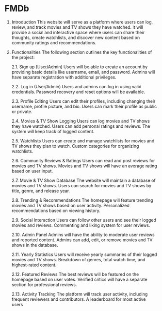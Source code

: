 # FMDb
1. Introduction 
 This website will serve as a platform where users can log, review, and track movies and TV shows they have watched. It will provide a social and interactive space where users can share their thoughts, create watchlists, and discover new content based on community ratings and recommendations.
2. Functionalities 
 The following section outlines the key functionalities of the project:



   2.1. Sign up (User/Admin) 
Users will be able to create an account by providing basic details like username, email, and password.
Admins will have separate registration with additional privileges.

   2.2. Log in (User/Admin) 
Users and admins can log in using valid credentials.
Password recovery and reset options will be available.

   2.3. Profile Editing 
Users can edit their profiles, including changing their username, profile picture, and bio.
Users can mark their profile as public or private.

   2.4. Movies & TV Show Logging 
Users can log movies and TV shows they have watched.
Users can add personal ratings and reviews.
The system will keep track of logged content.

   2.5. Watchlists
Users can create and manage watchlists for movies and TV shows they plan to watch.
Custom categories for organizing watchlists.

   2.6.  Community Reviews & Ratings
Users can read and post reviews for movies and TV shows.
Movies and TV shows will have an average rating based on user input.

   2.7. Movie & TV Show Database
The website will maintain a database of movies and TV shows.
Users can search for movies and TV shows by title, genre, and release year.

   2.8. Trending & Recommendations
The homepage will feature trending movies and TV shows based on user activity.
Personalized recommendations based on viewing history.

   2.9. Social Interaction
Users can follow other users and see their logged movies and reviews.
Commenting and liking system for user reviews.

   2.10. Admin Panel
Admins will have the ability to moderate user reviews and reported content.
Admins can add, edit, or remove movies and TV shows in the database.

   2.11. Yearly Statistics
Users will receive yearly summaries of their logged movies and TV shows.
Breakdown of genres, total watch time, and highest-rated content.

   2.12.  Featured Reviews
The best reviews will be featured on the homepage based on user votes.
Verified critics will have a separate section for professional reviews.

   2.13. Activity Tracking 
The platform will track user activity, including frequent reviewers and contributors.
A leaderboard for most active users 
